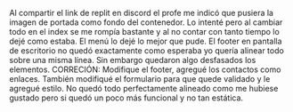 Al compartir el link de replit en discord el profe me indicó que pusiera la imagen de portada como fondo del contenedor. Lo intenté pero al cambiar todo en el index se me rompía bastante y al no contar con tanto tiempo lo dejé como estaba.
El menú lo dejé lo mejor que pude.
El footer en pantalla de escritorio no quedó exactamente como esperaba yo quería alinear todo sobre una misma línea. Sin embargo quedaron algo desfasados los elementos. 
CORRECIÓN: Modifique el footer, agregué los contactos como enlaces. También modifiqué el formulario para que quede validado y le agregué estilo. No quedó todo perfectamente alineado como me hubiese gustado pero si quedó un poco más funcional y no tan estática. 